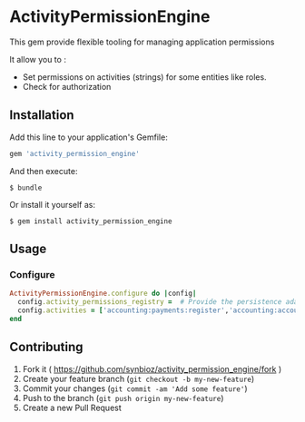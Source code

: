 # ActivityPermissionEngine

This gem provide flexible tooling for managing application permissions

It allow you to :

* Set permissions on activities (strings) for some entities like roles.
* Check for authorization

## Installation

Add this line to your application's Gemfile:

```ruby
gem 'activity_permission_engine'
```

And then execute:

    $ bundle

Or install it yourself as:

    $ gem install activity_permission_engine

## Usage

### Configure

```ruby
ActivityPermissionEngine.configure do |config|
  config.activity_permissions_registry =  # Provide the persistence adapter from lib/adapters/activity_permissions/registry
  config.activities = ['accounting:payments:register','accounting:accounts:read'] # The list of activities, can be provided at run time.
end
```

## Contributing

1. Fork it ( https://github.com/synbioz/activity_permission_engine/fork )
2. Create your feature branch (`git checkout -b my-new-feature`)
3. Commit your changes (`git commit -am 'Add some feature'`)
4. Push to the branch (`git push origin my-new-feature`)
5. Create a new Pull Request
